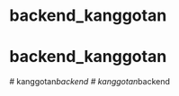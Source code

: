# backend_kanggotan
# backend_kanggotan
#   k a n g g o t a n _ b a c k e n d  
 #   k a n g g o t a n _ b a c k e n d  
 